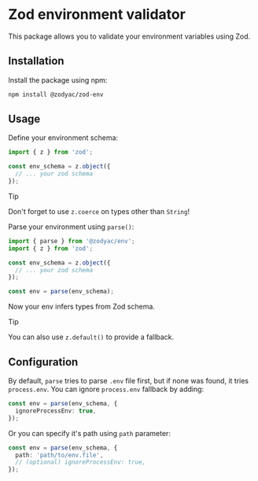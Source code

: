 # Zod environment validator

This package allows you to validate your environment variables using Zod.

## Installation

Install the package using npm:

```bash
npm install @zodyac/zod-env
```

## Usage

Define your environment schema:

```typescript
import { z } from 'zod';

const env_schema = z.object({
  // ... your zod schema
});
```

> [!TIP]
> Don't forget to use `z.coerce` on types other than `String`!

Parse your environment using `parse()`:

```typescript
import { parse } from '@zodyac/env';
import { z } from 'zod';

const env_schema = z.object({
  // ... your zod schema
});

const env = parse(env_schema);
```

Now your env infers types from Zod schema.

> [!TIP]
> You can also use `z.default()` to provide a fallback.


## Configuration

By default, `parse` tries to parse `.env` file first, but if none was found, it tries `process.env`. You can ignore `process.env` fallback by adding:

```typescript
const env = parse(env_schema, {
  ignoreProcessEnv: true,
});
```

Or you can specify it's path using `path` parameter:

```typescript
const env = parse(env_schema, {
  path: 'path/to/env.file',
  // (optional) ignoreProcessEnv: true,
});
```
